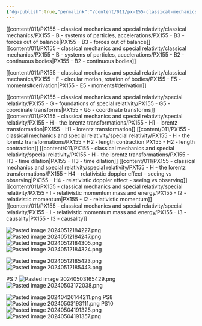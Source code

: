 ```yaml
---
{"dg-publish":true,"permalink":"/content/011/px-155-classical-mechanics-and-special-relativity/review-before-exam/","noteIcon":"1","created":"2024-10-01T18:50:56.682+01:00","updated":"2024-11-26T19:59:50.906+00:00"}
---
```


[[content/011/PX155 - classical mechanics and special relativity/classical mechanics/PX155 - B - systems of particles, accelerations/PX155 - B3 - forces out of balance\|PX155 - B3 - forces out of balance]]
[[content/011/PX155 - classical mechanics and special relativity/classical mechanics/PX155 - B - systems of particles, accelerations/PX155 - B2 - continuous bodies\|PX155 - B2 - continuous bodies]]

[[content/011/PX155 - classical mechanics and special relativity/classical mechanics/PX155 - E - circular motion, rotation of bodies/PX155 - E5 - moments#derivation\|PX155 - E5 - moments#derivation]]

[[content/011/PX155 - classical mechanics and special relativity/special relativity/PX155 - G - foundations of special relativity/PX155 - G5 - coordinate transforms\|PX155 - G5 - coordinate transforms]]
[[content/011/PX155 - classical mechanics and special relativity/special relativity/PX155 - H - the lorentz transformations/PX155 - H1 - lorentz transformation\|PX155 - H1 - lorentz transformation]]
[[content/011/PX155 - classical mechanics and special relativity/special relativity/PX155 - H - the lorentz transformations/PX155 - H2 - length contraction\|PX155 - H2 - length contraction]]
[[content/011/PX155 - classical mechanics and special relativity/special relativity/PX155 - H - the lorentz transformations/PX155 - H3 - time dilation\|PX155 - H3 - time dilation]]
[[content/011/PX155 - classical mechanics and special relativity/special relativity/PX155 - H - the lorentz transformations/PX155 - H4 - relativistic doppler effect - seeing vs observing\|PX155 - H4 - relativistic doppler effect - seeing vs observing]]
[[content/011/PX155 - classical mechanics and special relativity/special relativity/PX155 - I - relativistic momentum mass and energy/PX155 - I2 - relativistic momentum\|PX155 - I2 - relativistic momentum]]
[[content/011/PX155 - classical mechanics and special relativity/special relativity/PX155 - I - relativistic momentum mass and energy/PX155 - I3 - causality\|PX155 - I3 - causality]]

![Pasted image 20240512184227.png](/img/user/pics/Pasted%20image%2020240512184227.png)
![Pasted image 20240512184247.png](/img/user/pics/Pasted%20image%2020240512184247.png)
![Pasted image 20240512184305.png](/img/user/pics/Pasted%20image%2020240512184305.png)
![Pasted image 20240512184324.png](/img/user/pics/Pasted%20image%2020240512184324.png)

![Pasted image 20240512185423.png](/img/user/pics/Pasted%20image%2020240512185423.png)
![Pasted image 20240512185443.png](/img/user/pics/Pasted%20image%2020240512185443.png)



PS 7 ![Pasted image 20240503165429.png](/img/user/pics/Pasted%20image%2020240503165429.png)
![Pasted image 20240503172038.png](/img/user/pics/Pasted%20image%2020240503172038.png)

![Pasted image 20240426144211.png](/img/user/pics/Pasted%20image%2020240426144211.png)
PS8 ![Pasted image 20240503193111.png](/img/user/pics/Pasted%20image%2020240503193111.png)
PS10 ![Pasted image 20240504191325.png](/img/user/pics/Pasted%20image%2020240504191325.png)
![Pasted image 20240504191357.png](/img/user/pics/Pasted%20image%2020240504191357.png)
